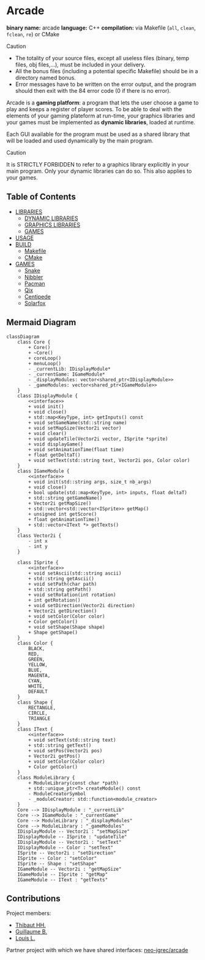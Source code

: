 # Arcade

<b>binary name:</b> arcade
<b>language:</b> C++
<b>compilation:</b> via Makefile (`all`, `clean`, `fclean`, `re`) or CMake

> [!CAUTION]
>
> - The totality of your source files, except all useless files (binary, temp files, obj files,...), must be included in your delivery.
> - All the bonus files (including a potential specific Makefile) should be in a directory named bonus.
> - Error messages have to be written on the error output, and the program should then exit with the 84 error code (0 if there is no error).

Arcade is a **gaming platform**: a program that lets the user choose a game to play and keeps a register of player scores.
To be able to deal with the elements of your gaming plateform at run-time, your graphics libraries and your games must be implemented as **dynamic libraries**, loaded at runtime.

Each GUI available for the program must be used as a shared library that will be loaded and used dynamically by the main
program.

> [!CAUTION]
> It is STRICTLY FORBIDDEN to refer to a graphics library explicitly in your main program.
> Only your dynamic libraries can do so.
> This also applies to your games.

## Table of Contents

- [LIBRARIES](doc/LIBRARIES.md)
  - [DYNAMIC LIBRARIES](doc/LIBRARIES.md#dynamic-libraries)
  - [GRAPHICS LIBRARIES](doc/LIBRARIES.md#graphics-libraries)
  - [GAMES](doc/LIBRARIES.md#games)
- [USAGE](doc/USAGE.md)
- [BUILD](doc/BUILD.md)
  - [Makefile](doc/BUILD.md#makefile)
  - [CMake](doc/BUILD.md#cmake)
- [GAMES](doc/GAMES.md)
  - [Snake](doc/GAMES.md#snake)
  - [Nibbler](doc/GAMES.md#nibbler)
  - [Pacman](doc/GAMES.md#pacman)
  - [Qix](doc/GAMES.md#qix)
  - [Centipede](doc/GAMES.md#centipede)
  - [Solarfox](doc/GAMES.md#solarfox)

## Mermaid Diagram

```mermaid
classDiagram
    class Core {
        + Core()
        + ~Core()
        + coreLoop()
        + menuLoop()
        - _currentLib: IDisplayModule*
        - _currentGame: IGameModule*
        - _displayModules: vector<shared_ptr<IDisplayModule>>
        - _gameModules: vector<shared_ptr<IGameModule>>
    }
    class IDisplayModule {
        <<interface>>
        + void init()
        + void close()
        + std::map<KeyType, int> getInputs() const
        + void setGameName(std::string name)
        + void setMapSize(Vector2i vector)
        + void clear()
        + void updateTile(Vector2i vector, ISprite *sprite)
        + void displayGame()
        + void setAnimationTime(float time)
        + float getDeltaT()
        + void setText(std::string text, Vector2i pos, Color color)
    }
    class IGameModule {
        <<interface>>
        + void init(std::string args, size_t nb_args)
        + void close()
        + bool update(std::map<KeyType, int> inputs, float deltaT)
        + std::string getGameName()
        + Vector2i getMapSize()
        + std::vector<std::vector<ISprite>> getMap()
        + unsigned int getScore()
        + float getAnimationTime()
        + std::vector<IText *> getTexts()
    }
    class Vector2i {
        - int x
        - int y
    }

    class ISprite {
        <<interface>>
        + void setAscii(std::string ascii)
        + std::string getAscii()
        + void setPath(char path)
        + std::string getPath()
        + void setRotation(int rotation)
        + int getRotation()
        + void setDirection(Vector2i direction)
        + Vector2i getDirection()
        + void setColor(Color color)
        + Color getColor()
        + void setShape(Shape shape)
        + Shape getShape()
    }
    class Color {
        BLACK,
        RED,
        GREEN,
        YELLOW,
        BLUE,
        MAGENTA,
        CYAN,
        WHITE,
        DEFAULT
    }
    class Shape {
        RECTANGLE,
        CIRCLE,
        TRIANGLE
    }
    class IText {
        <<interface>>
        + void setText(std::string text)
        + std::string getText()
        + void setPos(Vector2i pos)
        + Vector2i getPos()
        + void setColor(Color color)
        + Color getColor()
    }
    class ModuleLibrary {
        + ModuleLibrary(const char *path)
        + std::unique_ptr<T> createModule() const
        - ModuleCreatorSymbol
        - _moduleCreator: std::function<module_creator>
    }
    Core --> IDisplayModule : "_currentLib"
    Core --> IGameModule : "_currentGame"
    Core --> ModuleLibrary : "_displayModules"
    Core --> ModuleLibrary : "_gameModules"
    IDisplayModule -- Vector2i : "setMapSize"
    IDisplayModule -- ISprite : "updateTile"
    IDisplayModule -- Vector2i : "setText"
    IDisplayModule -- Color : "setText"
    ISprite -- Vector2i : "setDirection"
    ISprite -- Color : "setColor"
    ISprite -- Shape : "setShape"
    IGameModule -- Vector2i : "getMapSize"
    IGameModule -- ISprite : "getMap"
    IGameModule -- IText : "getTexts"
```

## Contributions

Project members:

- [Thibaut HH.](https://github.com/ThibautHH)
- [Guillaume B.](https://github.com/Gaulaume)
- [Louis L.](https://github.com/LouisLanganay)

Partner project with which we have shared interfaces: [neo-jgrec/arcade](https://github.com/neo-jgrec/arcade)
